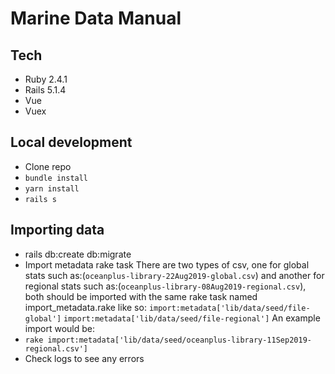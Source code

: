 # Marine Data Manual

## Tech

- Ruby 2.4.1
- Rails 5.1.4
- Vue
- Vuex

## Local development

- Clone repo
- `bundle install`
- `yarn install`
- `rails s`

## Importing data

- rails db:create db:migrate
- Import metadata rake task
There are two types of csv, one for global stats such as:(`oceanplus-library-22Aug2019-global.csv`) and another for regional stats such as:(`oceanplus-library-08Aug2019-regional.csv`), both should be imported with the same rake task named import_metadata.rake like so:
`import:metadata['lib/data/seed/file-global']`
`import:metadata['lib/data/seed/file-regional']`
An example import would be:
- `rake import:metadata['lib/data/seed/oceanplus-library-11Sep2019-regional.csv']`
- Check logs to see any errors
